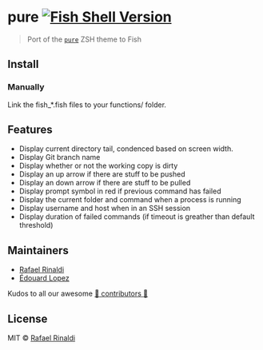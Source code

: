 # pure [![Fish Shell Version](https://img.shields.io/badge/fish-v2.2.0-007EC7.svg?style=flat-square)](http://fishshell.com)

> Port of the [`pure`](https://github.com/sindresorhus/pure) ZSH theme to Fish
## Install

### Manually

Link the fish_*.fish files to your functions/ folder.

## Features

* Display current directory tail, condenced based on screen width.
* Display Git branch name
* Display whether or not the working copy is dirty
* Display an up arrow if there are stuff to be pushed
* Display an down arrow if there are stuff to be pulled
* Display prompt symbol in red if previous command has failed
* Display the current folder and command when a process is running
* Display username and host when in an SSH session
* Display duration of failed commands (if timeout is greather than default threshold)

## Maintainers

* [Rafael Rinaldi](https://github.com/rafaelrinaldi)
* [Édouard Lopez](https://github.com/edouard-lopez)

Kudos to all our awesome [:yellow_heart: contributors :yellow_heart:](../..//graphs/contributors)

## License

MIT © [Rafael Rinaldi](http://rinaldi.io)
